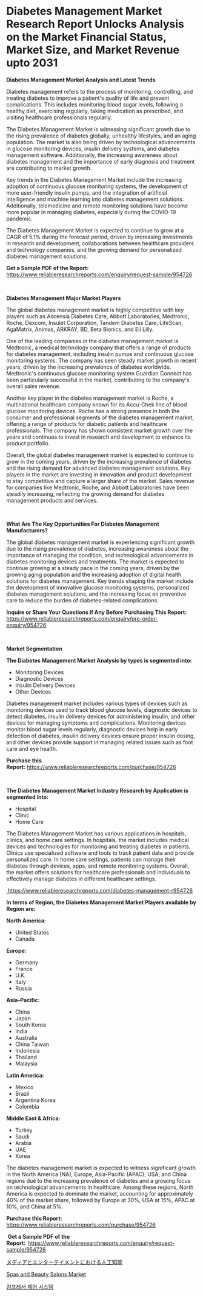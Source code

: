 <p><h1>Diabetes Management Market Research Report Unlocks Analysis on the Market Financial Status, Market Size, and Market Revenue upto 2031</h1></p><p><strong>Diabetes Management Market Analysis and Latest Trends</strong></p>
<p><p>Diabetes management refers to the process of monitoring, controlling, and treating diabetes to improve a patient's quality of life and prevent complications. This includes monitoring blood sugar levels, following a healthy diet, exercising regularly, taking medication as prescribed, and visiting healthcare professionals regularly.</p><p>The Diabetes Management Market is witnessing significant growth due to the rising prevalence of diabetes globally, unhealthy lifestyles, and an aging population. The market is also being driven by technological advancements in glucose monitoring devices, insulin delivery systems, and diabetes management software. Additionally, the increasing awareness about diabetes management and the importance of early diagnosis and treatment are contributing to market growth.</p><p>Key trends in the Diabetes Management Market include the increasing adoption of continuous glucose monitoring systems, the development of more user-friendly insulin pumps, and the integration of artificial intelligence and machine learning into diabetes management solutions. Additionally, telemedicine and remote monitoring solutions have become more popular in managing diabetes, especially during the COVID-19 pandemic.</p><p>The Diabetes Management Market is expected to continue to grow at a CAGR of 5.1% during the forecast period, driven by increasing investments in research and development, collaborations between healthcare providers and technology companies, and the growing demand for personalized diabetes management solutions.</p></p>
<p><strong>Get a Sample PDF of the Report:&nbsp;</strong> <a href="https://www.reliableresearchreports.com/enquiry/request-sample/954726">https://www.reliableresearchreports.com/enquiry/request-sample/954726</a></p>
<p>&nbsp;</p>
<p><strong>Diabetes Management Major Market Players</strong></p>
<p><p>The global diabetes management market is highly competitive with key players such as Ascensia Diabetes Care, Abbott Laboratories, Medtronic, Roche, Dexcom, Insulet Corporation, Tandem Diabetes Care, LifeScan, AgaMatrix, Animas, ARKRAY, BD, Beta Bionics, and Eli Lilly.</p><p>One of the leading companies in the diabetes management market is Medtronic, a medical technology company that offers a range of products for diabetes management, including insulin pumps and continuous glucose monitoring systems. The company has seen steady market growth in recent years, driven by the increasing prevalence of diabetes worldwide. Medtronic's continuous glucose monitoring system Guardian Connect has been particularly successful in the market, contributing to the company's overall sales revenue.</p><p>Another key player in the diabetes management market is Roche, a multinational healthcare company known for its Accu-Chek line of blood glucose monitoring devices. Roche has a strong presence in both the consumer and professional segments of the diabetes management market, offering a range of products for diabetic patients and healthcare professionals. The company has shown consistent market growth over the years and continues to invest in research and development to enhance its product portfolio.</p><p>Overall, the global diabetes management market is expected to continue to grow in the coming years, driven by the increasing prevalence of diabetes and the rising demand for advanced diabetes management solutions. Key players in the market are investing in innovation and product development to stay competitive and capture a larger share of the market. Sales revenue for companies like Medtronic, Roche, and Abbott Laboratories have been steadily increasing, reflecting the growing demand for diabetes management products and services.</p></p>
<p>&nbsp;</p>
<p><strong>What Are The Key Opportunities For Diabetes Management Manufacturers?</strong></p>
<p><p>The global diabetes management market is experiencing significant growth due to the rising prevalence of diabetes, increasing awareness about the importance of managing the condition, and technological advancements in diabetes monitoring devices and treatments. The market is expected to continue growing at a steady pace in the coming years, driven by the growing aging population and the increasing adoption of digital health solutions for diabetes management. Key trends shaping the market include the development of innovative glucose monitoring systems, personalized diabetes management solutions, and the increasing focus on preventive care to reduce the burden of diabetes-related complications.</p></p>
<p><strong>Inquire or Share Your Questions If Any Before Purchasing This Report:</strong> <a href="https://www.reliableresearchreports.com/enquiry/pre-order-enquiry/954726">https://www.reliableresearchreports.com/enquiry/pre-order-enquiry/954726</a></p>
<p>&nbsp;</p>
<p><strong>Market Segmentation</strong></p>
<p><strong>The Diabetes Management Market Analysis by types is segmented into:</strong></p>
<p><ul><li>Monitoring Devices</li><li>Diagnostic Devices</li><li>Insulin Delivery Devices</li><li>Other Devices</li></ul></p>
<p><p>Diabetes management market includes various types of devices such as monitoring devices used to track blood glucose levels, diagnostic devices to detect diabetes, insulin delivery devices for administering insulin, and other devices for managing symptoms and complications. Monitoring devices monitor blood sugar levels regularly, diagnostic devices help in early detection of diabetes, insulin delivery devices ensure proper insulin dosing, and other devices provide support in managing related issues such as foot care and eye health.</p></p>
<p><strong>Purchase this Report:&nbsp;</strong><a href="https://www.reliableresearchreports.com/purchase/954726">https://www.reliableresearchreports.com/purchase/954726</a></p>
<p>&nbsp;</p>
<p><strong>The Diabetes Management Market Industry Research by Application is segmented into:</strong></p>
<p><ul><li>Hospital</li><li>Clinic</li><li>Home Care</li></ul></p>
<p><p>The Diabetes Management Market has various applications in hospitals, clinics, and home care settings. In hospitals, the market includes medical devices and technologies for monitoring and treating diabetes in patients. Clinics use specialized software and tools to track patient data and provide personalized care. In home care settings, patients can manage their diabetes through devices, apps, and remote monitoring systems. Overall, the market offers solutions for healthcare professionals and individuals to effectively manage diabetes in different healthcare settings.</p></p>
<p><a href="https://www.reliableresearchreports.com/diabetes-management-r954726">&nbsp;https://www.reliableresearchreports.com/diabetes-management-r954726</a></p>
<p><strong>In terms of Region, the Diabetes Management Market Players available by Region are:</strong></p>
<p>
    <p> <strong> North America: </strong>
        <ul>
            <li>United States</li>
            <li>Canada</li>
        </ul>
        </p> 
    <p> <strong> Europe: </strong>
        <ul>
            <li>Germany</li>
            <li>France</li>
            <li>U.K.</li>
            <li>Italy</li>
            <li>Russia</li>
        </ul>
        </p> 
    <p> <strong> Asia-Pacific: </strong>
        <ul>
            <li>China</li>
            <li>Japan</li>
            <li>South Korea</li>
            <li>India</li>
            <li>Australia</li>
            <li>China Taiwan</li>
            <li>Indonesia</li>
            <li>Thailand</li>
            <li>Malaysia</li>
        </ul>
        </p> 
    <p> <strong> Latin America: </strong>
        <ul>
            <li>Mexico</li>
            <li>Brazil</li>
            <li>Argentina Korea</li>
            <li>Colombia</li>
        </ul>
        </p> 
    <p> <strong> Middle East & Africa: </strong>
        <ul>
            <li>Turkey</li>
            <li>Saudi</li>
            <li>Arabia</li>
            <li>UAE</li>
            <li>Korea</li>
        </ul>
    </p>
    </p>
<p><p>The diabetes management market is expected to witness significant growth in the North America (NA), Europe, Asia-Pacific (APAC), USA, and China regions due to the increasing prevalence of diabetes and a growing focus on technological advancements in healthcare. Among these regions, North America is expected to dominate the market, accounting for approximately 40% of the market share, followed by Europe at 30%, USA at 15%, APAC at 10%, and China at 5%.</p></p>
<p><strong>Purchase this Report: </strong><a href="https://www.reliableresearchreports.com/purchase/954726">https://www.reliableresearchreports.com/purchase/954726</a></p>
<p>&nbsp;<strong>Get a Sample PDF of the Report:&nbsp;&nbsp;</strong><a href="https://www.reliableresearchreports.com/enquiry/request-sample/954726">https://www.reliableresearchreports.com/enquiry/request-sample/954726</a></p>
<p><strong></strong></p>
<p><p><a href="https://github.com/ihabdkwlxs948/Market-Research-Report-List-2/blob/main/505212252666.md">メディアとエンターテイメントにおける人工知能</a></p><p><a href="https://github.com/mabutironaldo/Market-Research-Report-List-4/blob/main/spas-and-beauty-salons-market.md">Spas and Beauty Salons Market</a></p><p><a href="https://github.com/hxzi07639916/Market-Research-Report-List-2/blob/main/969392748439.md">컴프레서 제어 시스템</a></p></p>